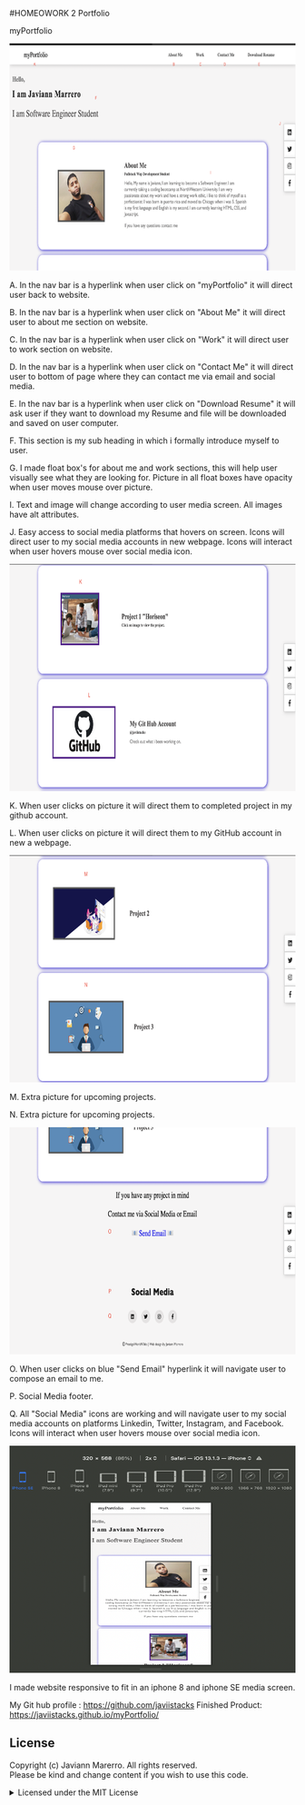 #HOMEOWORK 2 Portfolio

myPortfolio

<img src="images/readme1.png" width="550" height="400" >

A. In the nav bar is a hyperlink when user click on "myPortfolio" it will direct user back to website.

B. In the nav bar is a hyperlink when user click on "About Me" it will direct user to about me section on website.

C. In the nav bar is a hyperlink when user click on "Work" it will direct user to work section on website.

D. In the nav bar is a hyperlink when user click on "Contact Me" it will direct user to bottom of page where they can contact me via email and social media.

E. In the nav bar is a hyperlink when user click on "Download Resume" it will ask user if they want to download my Resume and file will be downloaded and saved on user computer.

F. This section is my sub heading in which i formally introduce myself to user.

G. I made float box's for about me and work sections, this will help user visually see what they are looking for. Picture in all float boxes have opacity when user moves mouse over picture.

I. Text and image will change according to user media screen. All images have alt attributes.

J. Easy access to social media platforms that hovers on screen. Icons will direct user to my social media accounts in new webpage. Icons will interact when user hovers mouse over social media icon.


<img src="images/readme2.png" width="550" height="400" >

K. When user clicks on picture it will direct them to completed project in my github account. 

L. When user clicks on picture it will direct them to my GitHub account in new a webpage.

<img src="images/readme3.png" width="550" height="400" >

M. Extra picture for upcoming projects.

N. Extra picture for upcoming projects.

<img src="images/readme4.png" width="550" height="400" >

O. When user clicks on blue "Send Email" hyperlink it will navigate user to compose an email to me.

P. Social Media footer.

Q. All "Social Media" icons are working and will navigate user to my social media accounts on platforms Linkedin, Twitter, Instagram, and Facebook. Icons will interact when user hovers mouse over social media icon.

<img src="images/iphone8.png" width="550" height="400" >

I made website responsive to fit in an iphone 8 and iphone SE media screen.


My Git hub profile : https://github.com/javiistacks
Finished Product: https://javiistacks.github.io/myPortfolio/



## License

Copyright (c) Javiann Marerro. All rights reserved.<br>
Please be kind and change content if you wish to use this code.

<details><summary>Licensed under the MIT License</summary>

Copyright (c) 2021 - present | Javiann Marerro

<blockquote>
Permission is hereby granted, free of charge, to any person obtaining a copy
of this software and associated documentation files (the "Software"), to deal
in the Software without restriction, including without limitation the rights
to use, copy, modify, merge, publish, distribute, sublicense, and/or sell
copies of the Software, and to permit persons to whom the Software is
furnished to do so, subject to the following conditions:

The above copyright notice and this permission notice shall be included in all
copies or substantial portions of the Software.

THE SOFTWARE IS PROVIDED "AS IS", WITHOUT WARRANTY OF ANY KIND, EXPRESS OR
IMPLIED, INCLUDING BUT NOT LIMITED TO THE WARRANTIES OF MERCHANTABILITY,
FITNESS FOR A PARTICULAR PURPOSE AND NONINFRINGEMENT. IN NO EVENT SHALL THE
AUTHORS OR COPYRIGHT HOLDERS BE LIABLE FOR ANY CLAIM, DAMAGES OR OTHER
LIABILITY, WHETHER IN AN ACTION OF CONTRACT, TORT OR OTHERWISE, ARISING FROM,
OUT OF OR IN CONNECTION WITH THE SOFTWARE OR THE USE OR OTHER DEALINGS IN THE
SOFTWARE.
</blockquote>
</details>
